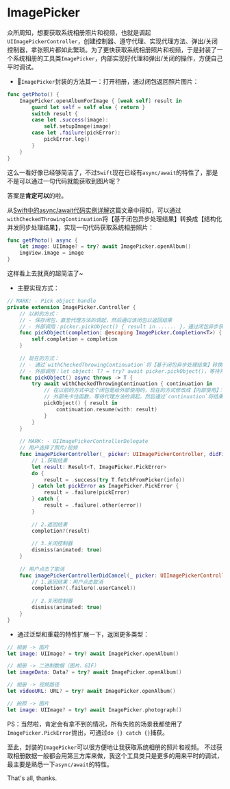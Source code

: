 # ImagePicker

众所周知，想要获取系统相册照片和视频，也就是调起`UIImagePickerController`，创建控制器、遵守代理、实现代理方法、弹出/关闭控制器，拿张照片都如此繁琐。为了更快获取系统相册照片和视频，于是封装了一个系统相册的工具类`ImagePicker`，内部实现好代理和弹出/关闭的操作，方便自己平时调试。

- 🌰`ImagePicker`封装的方法其一：打开相册，通过闭包返回照片图片：
```swift
func getPhoto() {
    ImagePicker.openAlbumForImage { [weak self] result in
        guard let self = self else { return }
        switch result {
        case let .success(image):
            self.setupImage(image)
        case let .failure(pickError):
            pickError.log()
        }
    }
}
```

这么一看好像已经够简洁了，不过`Swift`现在已经有`async/await`的特性了，那是不是可以通过一句代码就能获取到图片呢？

答案是**肯定可以**的啦。

从[Swift中的async/await代码实例详解](https://juejin.cn/post/7169914508360548360#heading-9)这篇文章中得知，可以通过`withCheckedThrowingContinuation`将【基于闭包异步处理结果】转换成【结构化并发同步处理结果】，实现一句代码获取系统相册照片：
```swift
func getPhoto() async {
    let image: UIImage? = try? await ImagePicker.openAlbum()
    imgView.image = image
}
```
这样看上去就真的超简洁了~

- 主要实现方式：
```swift
// MARK: - Pick object handle
private extension ImagePicker.Controller {
    // 以前的方式：
    // - 保存闭包，直至代理方法的调起，然后通过该闭包以返回结果
    // - 外部调用：picker.pickObject() { result in ...... }，通过闭包异步获取结果
    func pickObject(completion: @escaping ImagePicker.Completion<T>) {
        self.completion = completion
    }
    
    // 现在的方式：
    // - 通过`withCheckedThrowingContinuation`将【基于闭包异步处理结果】转换成【结构化并发同步处理结果】
    // - 外部调用：let object: T? = try? await picker.pickObject()，等待并同步获取结果
    func pickObject() async throws -> T {
        try await withCheckedThrowingContinuation { continuation in
            // 在以前的方式中这个闭包是给外部使用的，现在的方式修改成【内部使用】：
            // 外部先卡住函数，等待代理方法的调起，然后通过`continuation`将结果返回给外部，实现同步处理。
            pickObject() { result in
                continuation.resume(with: result)
            }
        }
    }
    
    // MARK: - UIImagePickerControllerDelegate
    // 用户选择了照片/视频
    func imagePickerController(_ picker: UIImagePickerController, didFinishPickingMediaWithInfo info: [UIImagePickerController.InfoKey : Any]) {
        // 1.获取结果
        let result: Result<T, ImagePicker.PickError>
        do {
            result = .success(try T.fetchFromPicker(info))
        } catch let pickError as ImagePicker.PickError {
            result = .failure(pickError)
        } catch {
            result = .failure(.other(error))
        }
        
        // 2.返回结果
        completion?(result)
        
        // 3.关闭控制器
        dismiss(animated: true)
    }
    
    // 用户点击了取消
    func imagePickerControllerDidCancel(_ picker: UIImagePickerController) {
        // 1.返回结果：用户点击取消
        completion?(.failure(.userCancel))
        
        // 2.关闭控制器
        dismiss(animated: true)
    }
}
```

- 通过泛型和重载的特性扩展一下，返回更多类型：
```swift
// 相册 -> 图片
let image: UIImage? = try? await ImagePicker.openAlbum()

// 相册 -> 二进制数据（图片、GIF）
let imageData: Data? = try? await ImagePicker.openAlbum()

// 相册 -> 视频路径
let videoURL: URL? = try? await ImagePicker.openAlbum()

// 拍照 -> 图片
let image: UIImage? = try? await ImagePicker.photograph()
```
PS：当然啦，肯定会有拿不到的情况，所有失败的场景我都使用了`ImagePicker.PickError`抛出，可通过`do {} catch {}`捕获。

至此，封装的`ImagePicker`可以很方便地让我获取系统相册的照片和视频。
不过获取相册数据一般都会用第三方库来做，我这个工具类只是更多的用来平时的调试，最主要是熟悉一下`async/await`的特性。

That's all, thanks.
